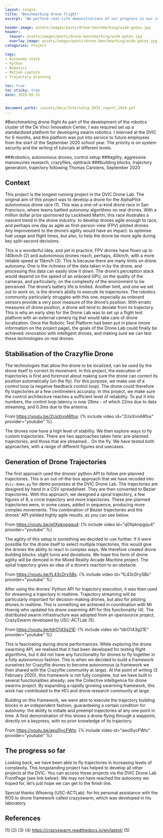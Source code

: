 ```yaml
---
layout: single
title: "Benchmarking drone flight"
excerpt: "We perform real-life demonstrations of our progress in our custom flight arena."

header.image: assets/images/posts/drone-benchmarking/wide-gates.jpg
header:
  teaser: assets/images/posts/drone-benchmarking/wide-gates.jpg
  overlay_image: assets/images/posts/drone-benchmarking/wide-gates.jpg
categories: Project

tags:
- Autonomy stack
- Python
- Robotics
- Motion capture
- Trajectory planning

toc: true
toc_sticky: true
date: 2019-05-31


document_path1: /assets/docs/Internship_DVIC_report_2020.pdf
---
```


#Benchmarking drone flight
As part of the development of the robotics cluster of the De Vinci Innovation Center, I was required set up a standardized platform for developing swarm robotics. I interned at the DVIC for 6 months, and this platform was put into service to future employees from the start of the September 2020 school year. The priority is on system security and the writing of tutorials at different levels.

###robotics, autonomous drones, control setup
###agility, aggressive manoeuvres research, crazyflies, optitrack
###building blocks, trajectory generation, trajectory following
Thomas Carstens, September 2020

## Context
This project is the longest running project in the DVIC Drone Lab. The original aim of this project was to develop a drone for the AlphaPilot autonomous drone race (1). This was a one-of-a-kind drone race in San Francisco, where teams battled autonomy algorithms on real drones. With a million dollar prize sponsored by Lockheed Martin, this race illustrates a nascent trend in the drone industry: to develop drones agile enough to race, and perhaps one day as agile as first-person-view (FPV) piloted drones. Any improvement to the drone’s agility would have an impact: to optimise fuel usage and flight times, but also, to help the drone be more agile during key split-second decisions.

This is a wonderful idea, and yet in practice, FPV drones have flown up to 140km/h (2) and autonomous drones reach, perhaps, 40km/h, with a more reliable speed at 15km/h (3). This is because there are many limits on drone autonomy. One is the richness of the data taken in by the drone, and processing this data can easily slow it down. The drone’s perception stack would depend on the speed of an onboard GPU, on the quality of the cameras, and particularly, on the complexity of the environment to be perceived. The drone’s battery life is limited. Another limit, and one we set out to work on, is the drone’s ability to execute its trajectories. The robotics community particularly struggles with this one, especially as onboard sensors provide a very poor measure of the drone’s position. With erratic measures of drone position, a drone will tend to deviate from its trajectory. This is why an early step for the Drone Lab was to set up a flight test platform with an external camera rig that would take care of drone localization. Once the Robotic Test Platform had been put in place (more information on the project page), the goals of the Drone Lab could finally be achieved: innovation with intelligent drones, and making sure we can test these technologies on real drones.

## Stabilisation of the Crazyflie Drone
The technologies that allow the drone to be localized, can be used by the drone itself to correct its movement. In this project, the execution of trajectories is first and foremost about making sure the drone can correct its position automatically (on the fly). For this purpose, we make use of a control loop (a negative feedback control loop). The drone could therefore fly trajectories at a few centimeters accuracy. In this project, we make sure the control architecture reaches a sufficient level of reliability. To put it into numbers, the control loop latency is now 28ms - of which 22ms due to data streaming, and 0.3ms due to the antenna.

From https://youtu.be/2UsXnnARfos:
{% include video id="2UsXnnARfos" provider="youtube" %}

The drones now have a high level of stability. We then explore ways to fly custom trajectories. There are two approaches taken here: pre-planned trajectories, and those that are streamed… On the fly. We have tested both approaches, with a range of different figures and usecases.

## Generation of Drone Trajectories

The first approach used the drones’ python API to follow pre-planned trajectories. This is an out-of-the-box approach that we have recoded into ```dvic-demo.py``` for demo purposes at the DVIC Drone Lab. The trajectories are designed by hand in a CSV spreadsheet. They are then converted to Bezier trajectories. With this approach, we designed a spiral trajectory, a few figures of 8, a circle trajectory and more trajectories. These pre-planned trajectories were, in some cases, added in sequence, producing more complex movements. This combination of Bezier trajectories and the drones’ API yielded highly agile results, as you can see below.

From https://youtu.be/q0Xpknpgqu4:
{% include video id="q0Xpknpgqu4" provider="youtube" %}

The agility of this setup is something we decided to use further. If it were possible for the drone itself to select multiple trajectories, this would give the drones the ability to react in complex ways. We therefore created drone building blocks: slight turns and deviations. We hope this form of drone agility will be demoed in the Mixed Reality Arcade Machine project. The spiral trajectory gives an idea of a drone’s reaction to an obstacle.

From https://youtu.be/fL43cDrySBs:
{% include video id="fL43cDrySBs" provider="youtube" %}

After using the drones’ Python API for trajectory execution, it was then used for streaming a trajectory in realtime. Trajectory streaming will be particularly important for decision-making drones, but also for piloting drones in realtime. This is something we achieved in coordination with Mr Hoenig who updated his drone swarming API for this functionality (4). The distributed swarm infrastructure was adopted from an opensource project, CrazySwarm developed by USC-ACTLab (5).

From https://youtu.be/tdrO143g21E:
{% include video id="tdrO143g21E" provider="youtube" %}

This is fascinating during drone performances. While exploring the drone swarming API, we realised that it had been developed for testing flight algorithms, but it did not have any functionality for drones to fly together in a fully autonomous fashion. This is when we decided to build a framework ourselves for Crazyflie drones to become autonomous (a framework we then shared with the Crazyflie community at large).
At the point of writing (3 February 2020), this framework is not fully complete, but we have built in several functionalities already: see the Collective intelligence for drone swarms project. By expanding a rapidly growing swarming framework, this work has contributed to the HCI and drone research community at large.

Building on this framework, we were able to execute the trajectory building blocks in an independent fashion, guaranteeing a certain condition for autonomy: the ability to initiate and preempt trajectories at any one point in time. A first demonstration of this shows a drone flying through a waypoint, directly on a keypress, with no prior knowledge of its trajectory.

From https://youtu.be/aeuI5ycFWts:
{% include video id="aeuI5ycFWts" provider="youtube" %}


## The progress so far
Looking back, we have been able to fly trajectories in increasing levels of complexity. This longstanding project has helped to develop all other projects at the DVIC. You can access these projects via the DVIC Drone Lab FrontPage (see link below). We may not have reached the autonomy we hoped for, let’s just hope we can get to the finish line.

Special thanks
Whoenig (USC-ACTLab): for his personal assistance with the ROS to drone framework called crazyswarm, which was developed in his laboratory.


## References
(1)
(2)
(3)
(4) https://crazyswarm.readthedocs.io/en/latest/
(5)
